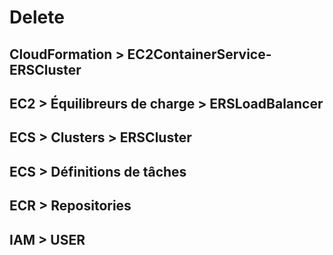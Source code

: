
# Delete 

## CloudFormation > EC2ContainerService-ERSCluster 

## EC2 > Équilibreurs de charge > ERSLoadBalancer

## ECS > Clusters > ERSCluster

## ECS > Définitions de tâches

## ECR > Repositories

## IAM > USER
